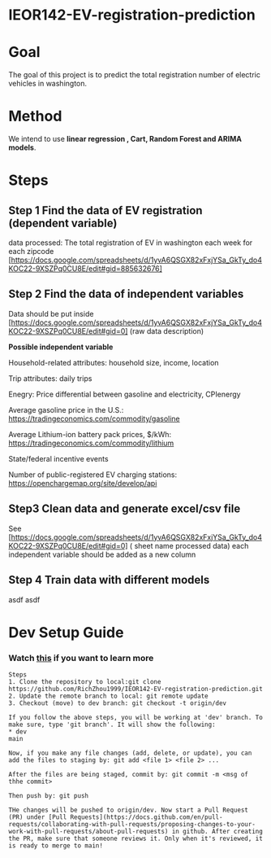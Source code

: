 # IEOR142-EV-registration-prediction
# Goal
The goal of this project is to predict the total registration number of electric vehicles in washington. 
# Method
We intend to use **linear regression , Cart, Random Forest and ARIMA models**.
# Steps
## Step 1 Find the data of EV registration (dependent variable)
data processed: The total registration of EV in washington each week for each zipcode
[https://docs.google.com/spreadsheets/d/1yvA6QSGX82xFxjYSa_GkTy_do4KOC22-9XSZPq0CU8E/edit#gid=885632676]


## Step 2 Find the data of independent variables
Data should be put inside [https://docs.google.com/spreadsheets/d/1yvA6QSGX82xFxjYSa_GkTy_do4KOC22-9XSZPq0CU8E/edit#gid=0] (raw data description)

**Possible independent variable**

Household-related attributes: household size, income, location


Trip attributes: daily trips


Enegry: Price differential between gasoline and electricity, CPIenergy


Average gasoline price in the U.S.: https://tradingeconomics.com/commodity/gasoline


Average Lithium-ion battery pack prices, $/kWh: https://tradingeconomics.com/commodity/lithium 


State/federal incentive events


Number of public-registered EV charging stations: https://openchargemap.org/site/develop/api




## Step3 Clean data and generate excel/csv file
See [https://docs.google.com/spreadsheets/d/1yvA6QSGX82xFxjYSa_GkTy_do4KOC22-9XSZPq0CU8E/edit#gid=0] ( sheet name processed data)
each independent variable should be added as a new column

## Step 4 Train data with different models
asdf asdf 


# Dev Setup Guide 
### Watch [this](https://missing.csail.mit.edu/2020/version-control/) if you want to learn more
```
Steps
1. Clone the repository to local:git clone https://github.com/RichZhou1999/IEOR142-EV-registration-prediction.git
2. Update the remote branch to local: git remote update
3. Checkout (move) to dev branch: git checkout -t origin/dev 

If you follow the above steps, you will be working at 'dev' branch. To make sure, type 'git branch'. It will show the following: 
* dev
main 

Now, if you make any file changes (add, delete, or update), you can add the files to staging by: git add <file 1> <file 2> ... 

After the files are being staged, commit by: git commit -m <msg of thhe commit>

Then push by: git push 

THe changes will be pushed to origin/dev. Now start a Pull Request (PR) under [Pull Requests](https://docs.github.com/en/pull-requests/collaborating-with-pull-requests/proposing-changes-to-your-work-with-pull-requests/about-pull-requests) in github. After creating the PR, make sure that someone reviews it. Only when it's reviewed, it is ready to merge to main! 

```




